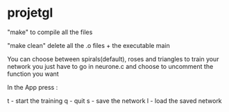 # projetgl

"make" to compile all the files

"make clean" delete all the .o files + the executable main 

You can choose between spirals(default), roses and triangles to train your network
you just have to go in neurone.c and choose to uncomment the function you want 

In the App press :

t - start the training
q - quit
s - save the network
l - load the saved network

